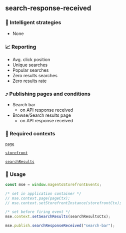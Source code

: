 ## search-response-received

### 🤖 Intelligent strategies

-   None

### 📈 Reporting

-   Avg. click position
-   Unique searches
-   Popular searches
-   Zero results searches
-   Zero results rate

### ⤴️ Publishing pages and conditions

-   Search bar
    -   on API response received
-   Browse/Search results page
    -   on API response received

### 🛄 Required contexts

[`page`](./example-contexts/mock-page-context.md)

[`storefront`](./example-contexts/mock-storefront-context.md)

[`searchResults`](./example-contexts/mock-search-results-context.md)

### 🔧 Usage

```javascript
const mse = window.magentoStorefrontEvents;

/* set in application container */
// mse.context.page(pageCtx);
// mse.context.setStorefrontInstance(storefrontCtx);

/* set before firing event */
mse.context.setSearchResults(searchResultsCtx);

mse.publish.searchResponseReceived("search-bar");
```
